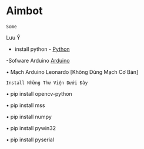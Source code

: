 # Aimbot

```Some```

Lưu Ý 

- install python - [Python](https://www.python.org/downloads/)

-Sofware Arduino [Arduino](https://www.arduino.cc/)

• Mạch Arduino Leonardo [Không Dùng Mạch Cơ Bản]



```Install Những Thư Viện Dưới Đây ```

• pip install opencv-python

• pip install mss

• pip install numpy

• pip install pywin32

• pip install pyserial

